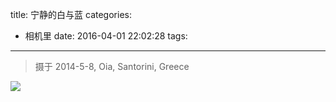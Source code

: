 title: 宁静的白与蓝
categories:
  - 相机里
date: 2016-04-01 22:02:28
tags:
---

> 摄于 2014-5-8, Oia, Santorini, Greece



![](http://7xs3vz.com1.z0.glb.clouddn.com/XJL_IMG_3500.jpg-kikitaMaps)

